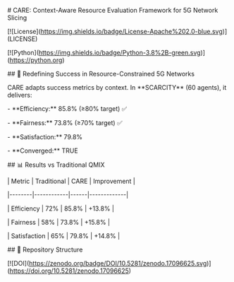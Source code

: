 \# CARE: Context-Aware Resource Evaluation Framework for 5G Network Slicing



\[!\[License](https://img.shields.io/badge/License-Apache%202.0-blue.svg)](LICENSE)

\[!\[Python](https://img.shields.io/badge/Python-3.8%2B-green.svg)](https://python.org)



\## 🎯 Redefining Success in Resource-Constrained 5G Networks



CARE adapts success metrics by context. In \*\*SCARCITY\*\* (60 agents), it delivers:

\- \*\*Efficiency:\*\* 85.8% (≥80% target) ✅

\- \*\*Fairness:\*\* 73.8% (≥70% target) ✅

\- \*\*Satisfaction:\*\* 79.8%

\- \*\*Converged:\*\* TRUE



\## 📊 Results vs Traditional QMIX



| Metric | Traditional | CARE | Improvement |

|--------|------------|------|-------------|

| Efficiency | 72% | 85.8% | +13.8% |

| Fairness | 58% | 73.8% | +15.8% |

| Satisfaction | 65% | 79.8% | +14.8% |



\## 📁 Repository Structure



\[!\[DOI](https://zenodo.org/badge/DOI/10.5281/zenodo.17096625.svg)](https://doi.org/10.5281/zenodo.17096625)



